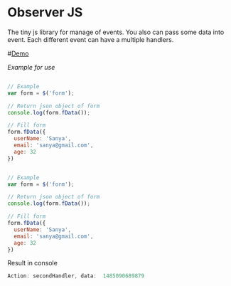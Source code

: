 # Observer JS

The tiny js library for manage of events. 
You also can pass some data into event. 
Each different event can have a multiple handlers. 

#[Demo](https://frentsel.github.io/jquery.fData.js/index.html)

*Example for use*

```javascript

// Example
var form = $('form');

// Return json object of form
console.log(form.fData());

// Fill form
form.fData({
  userName: 'Sanya',
  email: 'sanya@gmail.com',
  age: 32
})
```

```javascript

// Example
var form = $('form');

// Return json object of form
console.log(form.fData());

// Fill form
form.fData({
  userName: 'Sanya',
  email: 'sanya@gmail.com',
  age: 32
})
```

Result in console
```javascript
Action: secondHandler, data:  1485090689879
```
